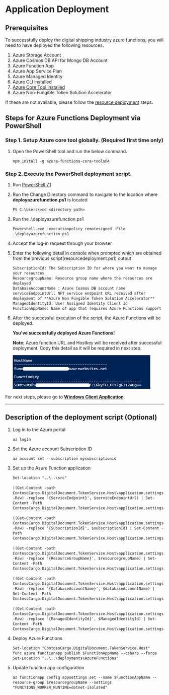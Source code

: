 # Application Deployment

## Prerequisites
To successfully deploy the digital shipping industry azure functions, you will need to have deployed the following resources.
 
 1. Azure Storage Account
 2. Azure Cosmos DB API for Mongo DB Account
 3. Azure Function App
 4. Azure App Service Plan
 5. Azure Managed Identity
 6. Azure CLI installed
 7. [Azure Core Tool installed](https://docs.microsoft.com/en-us/azure/azure-functions/functions-run-local?tabs=v4%2Cwindows%2Ccsharp%2Cportal%2Cbash#v2)
 8. Azure Non-Fungible Token Solution Accelerator

If these are not available, please follow the [resource deployment](../ARMTemplates/README.md) steps. 

## Steps for Azure Functions Deployment via PowerShell

### Step 1. Setup Azure core tool globally. (Required first time only)
1. Open the PowerShell tool and run the below command.
    ```
    npm install -g azure-functions-core-tools@4
    ```
### Step 2. Execute the PowerShell deployment script.
1. Run [PowerShell 7.1](https://docs.microsoft.com/en-us/powershell/scripting/install/installing-powershell?view=powershell-7.1)

2. Run the Change Directory command to navigate to the location where **deployazurefunction.ps1** is located
    ```console
    PS C:\Users\>cd <directory path>
    ```
3. Run the .\deployazurefunction.ps1
    ```console
    Powershell.exe -executionpolicy remotesigned -File .\deployazurefunction.ps1
    ```
4. Accept the log-in request through your browser

5. Enter the following detail in console when prompted which are obtained from the previous script(resourcedeployment.ps1) output
    ```
    SubscriptionId: The Subscription ID for where you want to manage your resources
    ResourcegroupName: Resource group name where the resources are deployed
    DatabaseAccountName : Azure Cosmos DB account name
    serviceEndpointUrl: NFT service endpoint URL received after deployment of **Azure Non Fungible Token Solution Accelerator**
    ManagedIdentityId: User Assigned Identity Client Id
    FunctionAppName: Name of app that requires Azure Functions support
    ```

6. After the successful execution of the script, the Azure Functions will be deployed.

    
    **You've successfully deployed Azure Functions!**
    
    **Note:** Azure function URL and Hostkey will be received after successful deployment. Copy this detail as it will be required in next step.
    
    ![alt text](/documents/media/AzureFunctionURLandHostkey.png)

For next steps, please go to [**Windows Client Application**](/documents/README.md).

---

## Description of the deployment script (Optional)
1. Log in to the Azure portal

    ```
    az login
    ```
2. Set the Azure account Subscription ID

    ```
    az account set --subscription mysubscriptionid
    ```
3. Set up the Azure Function application

    ```
    Set-location "..\..\src"

    ((Get-Content -path ContosoCargo.DigitalDocument.TokenService.Host\application.settings.json -Raw) -replace '{ServiceEndpoint}', $serviceEndpointUrl) | Set-Content -Path ContosoCargo.DigitalDocument.TokenService.Host\application.settings.json

    ((Get-Content -path ContosoCargo.DigitalDocument.TokenService.Host\application.settings.json -Raw) -replace '{SubscriptionId}', $subscriptionId) | Set-Content -Path ContosoCargo.DigitalDocument.TokenService.Host\application.settings.json

    ((Get-Content -path ContosoCargo.DigitalDocument.TokenService.Host\application.settings.json -Raw) -replace '{ResourceGroupName}', $resourcegroupName) | Set-Content -Path ContosoCargo.DigitalDocument.TokenService.Host\application.settings.json

    ((Get-Content -path ContosoCargo.DigitalDocument.TokenService.Host\application.settings.json -Raw) -replace '{DatabaseAccountName}', $databaseAccountName) | Set-Content -Path ContosoCargo.DigitalDocument.TokenService.Host\application.settings.json

    ((Get-Content -path ContosoCargo.DigitalDocument.TokenService.Host\application.settings.json -Raw) -replace '{ManagedIdentityId}', $ManagedIdentityId) | Set-Content -Path ContosoCargo.DigitalDocument.TokenService.Host\application.settings.json
    ```
5. Deploy Azure Functions
    ```
    Set-location "ContosoCargo.DigitalDocument.TokenService.Host"
    func azure functionapp publish $FunctionAppName --csharp --force
    Set-Location "..\..\deployments\AzureFunctions"
    ```
6. Update function app configuration

    ```
    az functionapp config appsettings set --name $FunctionAppName --resource-group $resourcegroupName --settings "FUNCTIONS_WORKER_RUNTIME=dotnet-isolated"
    ```